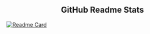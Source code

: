 <h2 align="center">GitHub Readme Stats</h2>

[![Readme Card](https://github-readme-stats.vercel.app/api/pin/?username=h4cky-sys&repo=github-readme-stats)](https://github.com/h4cky-sys/github-readme-stats)

